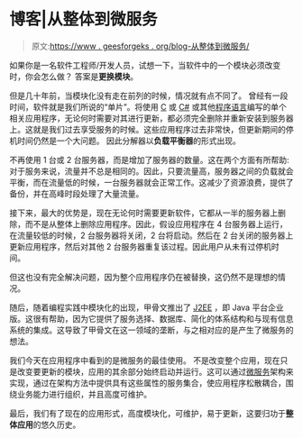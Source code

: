# 博客|从整体到微服务

> 原文:[https://www . geesforgeks . org/blog-从整体到微服务/](https://www.geeksforgeeks.org/blog-from-monolith-to-micro-services/)

如果你是一名软件工程师/开发人员，试想一下，当软件中的一个模块必须改变时，你会怎么做？
答案是**更换模块**。

但是几十年前，当模块化没有走在前列的时候，情况就有点不同了。
曾经有一段时间，软件就是我们所说的“单片”。将使用 [C](https://www.geeksforgeeks.org/c-programming-language/) 或 [C#](https://www.geeksforgeeks.org/csharp-programming-language/) 或其他[程序语言](https://www.geeksforgeeks.org/introduction-of-programming-paradigms/)编写的单个相关应用程序，无论何时需要对其进行更新，都必须完全删除并重新安装到服务器上。这就是我们过去享受服务的时候。这些应用程序过去非常快，但更新期间的停机时间仍然是一个大问题。
因此分解器以**负载平衡器**的形式出现。

不再使用 1 台或 2 台服务器，而是增加了服务器的数量。这在两个方面有所帮助:
对于服务来说，流量并不总是相同的。因此，只要流量高，服务器之间的负载就会平衡，而在流量低的时候，一台服务器就会正常工作。这减少了资源浪费，提供了备份，并在高峰时段处理了大量流量。

接下来，最大的优势是，现在无论何时需要更新软件，它都从一半的服务器上删除，而不是从整体上删除应用程序。因此，假设应用程序在 4 台服务器上运行，在流量较低的时候，2 台服务器将关闭，2 台将启动。然后在 2 台关闭的服务器上更新应用程序，然后对其他 2 台服务器重复该过程。因此用户从未有过停机时间。

但这也没有完全解决问题，因为整个应用程序仍在被替换，这仍然不是理想的情况。

随后，随着编程实践中模块化的出现，甲骨文推出了 [J2EE](https://www.geeksforgeeks.org/j2se-vs-j2me-vs-j2ee-whats-the-difference/) ，即 Java 平台企业版。这很有帮助，因为它提供了服务选择、数据库、简化的体系结构和与现有信息系统的集成。这导致了甲骨文在这一领域的垄断，与之相对应的是产生了微服务的想法。

我们今天在应用程序中看到的是微服务的最佳使用。
不是改变整个应用，现在只是改变要更新的模块，应用的其余部分始终启动并运行。这可以通过[微服务](https://www.geeksforgeeks.org/microservices-introduction/)架构来实现，通过在架构方法中提供具有这些属性的服务集合，使应用程序松散耦合，围绕业务能力进行组织，并且高度可维护。

最后，我们有了现在的应用形式，高度模块化，可维护，易于更新，这要归功于**整体应用**的悠久历史。